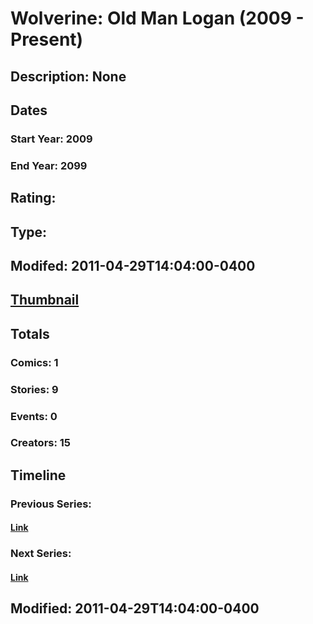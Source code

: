 # Wolverine: Old Man Logan (2009 - Present)
## Description: None
## Dates
### Start Year: 2009
### End Year: 2099
## Rating: 
## Type: 
## Modifed: 2011-04-29T14:04:00-0400
## [Thumbnail](http://i.annihil.us/u/prod/marvel/i/mg/e/e0/4bb42a4ece7c3.jpg)
## Totals
### Comics: 1
### Stories: 9
### Events: 0
### Creators: 15
## Timeline
### Previous Series: 
#### [Link]()
### Next Series: 
#### [Link]()
## Modified: 2011-04-29T14:04:00-0400